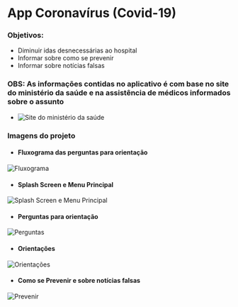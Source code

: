 # App Coronavírus (Covid-19)


### Objetivos:
   * Diminuir idas desnecessárias ao hospital
   * Informar sobre como se prevenir
   * Informar sobre notícias falsas




### OBS: As informações contidas no aplicativo é com base no site do ministério da saúde e na assistência de médicos informados sobre o assunto
   * ![Site do ministério da saúde](https://coronavirus.saude.gov.br/)
   
   
   
### Imagens do projeto
   * #### Fluxograma das perguntas para orientação
   ![Fluxograma](https://github.com/ArlysthonFeitosa/AppCovid19/blob/master/Imagens/FluxogramaDasPerguntas.png)



   * #### Splash Screen e Menu Principal
   ![Splash Screen e Menu Principal](https://github.com/ArlysthonFeitosa/AppCovid19/blob/master/Imagens/MenuPrincipal.png)
   
   
   
   * #### Perguntas para orientação
   ![Perguntas](https://github.com/ArlysthonFeitosa/AppCovid19/blob/master/Imagens/Perguntas.png)
   
   
   
   * #### Orientações
   ![Orientações](https://github.com/ArlysthonFeitosa/AppCovid19/blob/master/Imagens/Orienta%C3%A7%C3%B5es.png)
   
   
   
   * #### Como se Prevenir e sobre notícias falsas
   ![Prevenir](https://github.com/ArlysthonFeitosa/AppCovid19/blob/master/Imagens/PrevinirEFakeNews.png)
